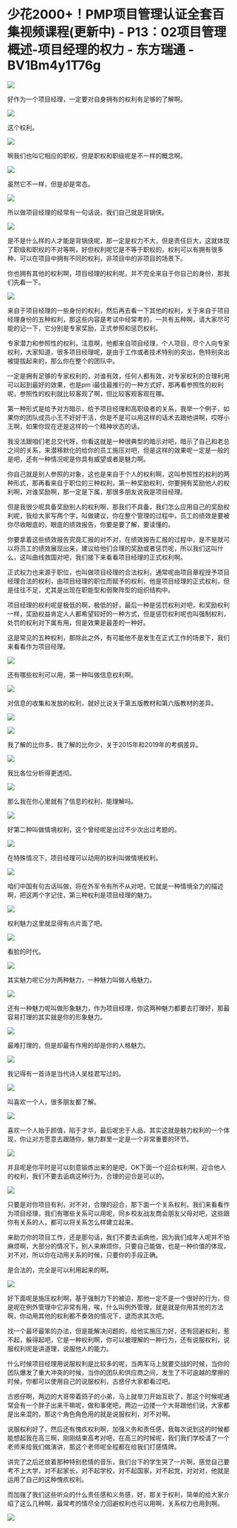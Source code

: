 # 少花2000+！PMP项目管理认证全套百集视频课程(更新中) - P13：02项目管理概述-项目经理的权力 - 东方瑞通 - BV1Bm4y1T76g

![](img/26bf2f58138e6b68871efc17a1c05f58_0.png)

好作为一个项目经理，一定要对自身拥有的权利有足够的了解啊。

![](img/26bf2f58138e6b68871efc17a1c05f58_2.png)

这个权利。

![](img/26bf2f58138e6b68871efc17a1c05f58_4.png)

啊我们也叫它相应的职权，但是职权和职级呢是不一样的概念啊。

![](img/26bf2f58138e6b68871efc17a1c05f58_6.png)

虽然它不一样，但是却是常态。

![](img/26bf2f58138e6b68871efc17a1c05f58_8.png)

所以做项目经理的经常有一句话说，我们自己就是背锅侠。

![](img/26bf2f58138e6b68871efc17a1c05f58_10.png)

是不是什么样的人才能是背锅侠呢，那一定是权力不大，但是责任巨大，这就体现了职级和职权的不对等啊，好但权利呢它是不等于职权的，权利可以有拥有很多种，可以在项目中拥有不同的权利，非项目中的非项目的场景下。

你也拥有其他的权利啊，项目经理的权利呢，并不完全来自于你自己的身份，那我们先看一下。

![](img/26bf2f58138e6b68871efc17a1c05f58_12.png)

来自于项目经理的一些身份的权利，然后再去看一下其他的权利，关于来自于项目经理身份的五种权利，那这些内容是考试中经常考的，一共有五种啊，请大家尽可能的记一下，它分别是专家奖励，正式参照和惩罚权利。

专家潜力和参照性的权利，注意啊，他都来自项目经理，个人项目，尽个人向专家权利，大家知道，很多项目经理呢，是由于工作或者技术特别的突出，色特别突出被提拔起来的，那么你在整个的团队中。

一定是拥有足够的专家权利的，对谁有效，任何人都有效，对专家权利的合理利用可以起到最好的效果，也是pm i最佳最推行的一种方式好，那再看参照性的权利呢，参照性的权利就比较客观了啊，但比较客观客观在哪。

第一种形式是给予对方暗示，给予项目经理和高职级者的关系，我举一个例子，如果你的团队成员小王不好好干活，你是不是可以用这样的话术去跟他讲啊，哎呀小王啊，如果你现在还是这样的一个精神状态的话。

我没法跟咱们老总交代呀，你看这就是一种很典型的暗示对吧，暗示了自己和老总之间的关系，来潜移默化的给你的员工施压对吧，但是这样的效果呢一定是一般的是吧，还有一种情况呢是你具有威望或者是魅力啊。

你自己就是别人参照的对象，这也是来自于个人的权利啊，这叫参照性的权利的两种形式，那再看来自于职位的三种权利，第一种奖励权利，你要拥有奖励他人的权利啊，对谁奖励啊，那一定是下属，那很多朋友说我是项目经理。

但是我很少呢具备奖励别人的权利啊，那我们不具备，我们怎么应用自己的奖励权利呢，我给大家写两个字，叫做建议，你在整个管理的过程中，员工的绩效是要被你尽收眼底的，眼底的绩效报告，你要是要了解，要读懂的。

你要拿着这些绩效报告究竟汇报的对不对，在绩效报告汇报的过程中，是不是就可以将员工的绩效展现出来，建议给他们合理的奖励或者惩罚呢，所以我们这叫什么，这叫曲线救国对吧，我们接下来看看项目经理的正式权利啊。

正式权力也来源于职位，也叫做项目经理的合法权利，通常呢由项目章程授予项目经理合法的权利，由项目经理的职位而赋予的权利，他是项目经理的正式权利，但是往往不足，尤其是出现在职能型和弱聚阵型的组织结构中。

项目经理的权利呢是极低的啊，极低的好，最后一种是惩罚权利对吧，和奖励权利一样，奖励权益肯定人人都希望较好的一种方式，但是惩罚权利呢也叫强制权利，处罚的权利对下属有用，但是效果是最差的一种好。

这是常见的五种权利，那除此之外，有可能他不是发生在正式工作的场景下，我们来看看作为项目经理。

![](img/26bf2f58138e6b68871efc17a1c05f58_14.png)

还有哪些权利可以用，第一种叫做信息权利啊。

![](img/26bf2f58138e6b68871efc17a1c05f58_16.png)

对信息的收集和发放的权利，就好比说关于第五版教材和第六版教材的差异。

![](img/26bf2f58138e6b68871efc17a1c05f58_18.png)

![](img/26bf2f58138e6b68871efc17a1c05f58_19.png)

我了解的比你多，我了解的比你少，关于2015年和2019年的考纲差异。

![](img/26bf2f58138e6b68871efc17a1c05f58_21.png)

我比各位分析得更透彻。

![](img/26bf2f58138e6b68871efc17a1c05f58_23.png)

那么我在你心里就有了信息的权利，能理解吗。

![](img/26bf2f58138e6b68871efc17a1c05f58_25.png)

好第二种叫做情境权利，这个曾经呢是出过不少次出过考题的。

![](img/26bf2f58138e6b68871efc17a1c05f58_27.png)

在特殊情况下，项目经理可以动用的权利叫做情境权利。

![](img/26bf2f58138e6b68871efc17a1c05f58_29.png)

咱们中国有句古话叫做，将在外军令有所不从对吧，它就是一种情境全力的描述啊，把这两个字记住，第三种权利是项目经理的魅力。



![](img/26bf2f58138e6b68871efc17a1c05f58_31.png)

权利魅力这里就显得有点片面了吧。

![](img/26bf2f58138e6b68871efc17a1c05f58_33.png)

看脸的时代。

![](img/26bf2f58138e6b68871efc17a1c05f58_35.png)

其实魅力呢它分为两种魅力，一种魅力叫做人格魅力。

![](img/26bf2f58138e6b68871efc17a1c05f58_37.png)

还有一种魅力呢叫做形象魅力，作为项目经理，你这两种魅力都要去打理好，那最容易打理的其实就是你的形象魅力。



![](img/26bf2f58138e6b68871efc17a1c05f58_39.png)

最难打理的，但是却最有作用的却是你的人格魅力。

![](img/26bf2f58138e6b68871efc17a1c05f58_41.png)

我记得有一首诗是当代诗人吴桂君写过的。

![](img/26bf2f58138e6b68871efc17a1c05f58_43.png)

叫喜欢一个人，很多朋友都了解。

![](img/26bf2f58138e6b68871efc17a1c05f58_45.png)

喜欢一个人始于颜值，陷于才华，最后呢忠于人品，其实这就是魅力权利的一个体现，你让对方愿意去跟随你，魅力群里一定是一个非常重要的环节。



![](img/26bf2f58138e6b68871efc17a1c05f58_47.png)

并且呢是你平时是可以刻意锻炼出来的是吧，OK下面一个迎合权利啊，迎合他人的权利，我们不要去诟病这种行为，合理的迎合是可以的。



![](img/26bf2f58138e6b68871efc17a1c05f58_49.png)

只要是对你项目有利，对不对，合理的迎合，那下面一个关系权利，我们来看看作为项目经理，我们有哪些关系可以用呢，同乡校友战友商会朋友父母对吧，这些跟你有关系的人，都可以将关系怎么样建立起来。

来助力你的项目工作，还是那句话，我们不要去诟病他，因为我们成年人呢并不怕麻烦啊，大部分的情况下，别人来麻烦你，只要自己能做，也是一种价值的体现，对不对，所以你在动用关系的时候，只要你的手段正确。

是合法的，完全是可以利用起来的啊。

![](img/26bf2f58138e6b68871efc17a1c05f58_51.png)

好下面呢是施压权利啊，基于强制力下的被迫，那他一定不是一个很好的行为，但是呢在例外管理中它非常有用，唉，什么叫例外管理，就是就是你用其他的方法啊，你动用其他的权利都不奏效的情况下，退而求其次吧。

找一个最坏最笨的办法，但是能解决问题的，给他实施压力好，还有回避权利，惹不起，躲得起吧，它是一种权利啊，你可以被理解的一种行为，还有说服权利，说服权利呢是讲道理，说服他人的能力。

什么时候项目经理用说服权利是比较多的呢，当两军马上就要交战的时候，当你的团队爆发了重大冲突的时候，当你的团队和供应商之间，发生了不可逾越的摩擦的时候，你都可以使用自己的说服权利，古惑仔大家都看过吧。

古惑仔啊，两边的大哥带着鸽子的小弟，马上就举刀开始互砍了，那这个时候呢通常会有一个胖子出来干嘛呢，做和事佬吧，两边一边搂一个大哥跟他们说，大家都是出来混的，那这个角色角色用的就是说服权利，对不对啊。

说服权利好了，然后还有愧疚权利啊，加强义务和责任感，我每次说到这的时候都能想起我在高三啊，刚刚结束高考对吧，在高三的时候呢，我们我们学校请了一个老师来给我们做演讲，那这个老师呢全程都在给我们打感情牌。

讲完了之后还放着那种特别悲情的音乐，我们台下的学生哭了一片啊，感觉自己要考不上大学，对不起家长，对不起学校，对不起国家，对不起党，对对对，他就是运用了自己的这种愧疚权利。

而加强了我们这些听众的什么责任感和义务感，好，那关于权利，简单的给大家介绍了这么几种啊，最常考的情尽全力回避权利也可以用啊，关系权力也用到啊。



![](img/26bf2f58138e6b68871efc17a1c05f58_53.png)